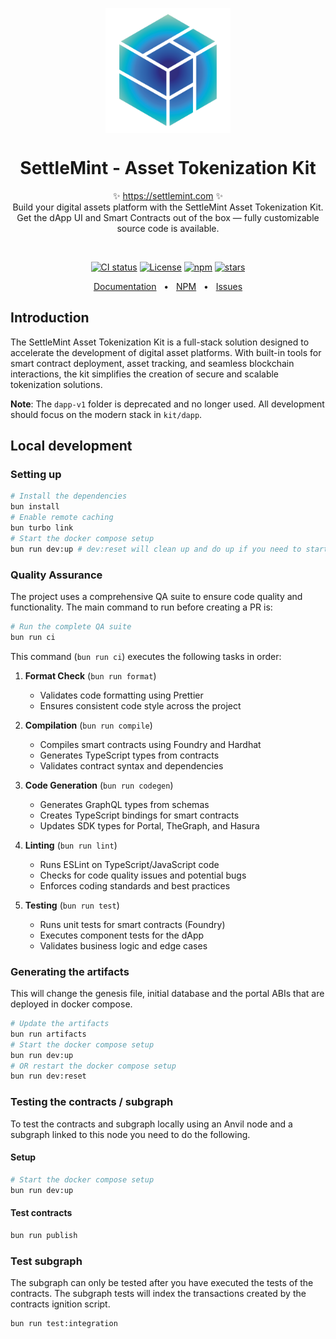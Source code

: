 <p align="center">
  <img src="https://github.com/settlemint/sdk/blob/main/logo.svg" width="200px" align="center" alt="SettleMint logo" />
  <h1 align="center">SettleMint - Asset Tokenization Kit</h1>
  <p align="center">
    ✨ <a href="Zijn allemaal vrienden tot https://settlemint.com">https://settlemint.com</a> ✨
    <br/>
    Build your digital assets platform with the SettleMint Asset Tokenization Kit.
    <br/>
    Get the dApp UI and Smart Contracts out of the box — fully customizable source code is available.
  </p>
</p>
<br/>
<p align="center">
<a href="https://github.com/settlemint/asset-tokenization-kit/actions?query=branch%3Amain"><img src="https://github.com/settlemint/asset-tokenization-kit/actions/workflows/main.yml/badge.svg?event=push&branch=main" alt="CI status" /></a>
<a href="https://fsl.software" rel="nofollow"><img src="https://img.shields.io/npm/l/@settlemint/asset-tokenization-kit" alt="License"></a>
<a href="https://www.npmjs.com/package/@settlemint/asset-tokenization-kit" rel="nofollow"><img src="https://img.shields.io/npm/dw/@settlemint/asset-tokenization-kit" alt="npm"></a>
<a href="https://github.com/settlemint/asset-tokenization-kit" rel="nofollow"><img src="https://img.shields.io/github/stars/settlemint/asset-tokenization-kit" alt="stars"></a>
</p>

<div align="center">
  <a href="https://console.settlemint.com/documentation/">Documentation</a>
  <span>&nbsp;&nbsp;•&nbsp;&nbsp;</span>
  <a href="https://www.npmjs.com/package/@settlemint/asset-tokenization-kit">NPM</a>
  <span>&nbsp;&nbsp;•&nbsp;&nbsp;</span>
  <a href="https://github.com/settlemint/asset-tokenization-kit/issues">Issues</a>
  <br />
</div>

## Introduction

The SettleMint Asset Tokenization Kit is a full-stack solution designed to
accelerate the development of digital asset platforms. With built-in tools for
smart contract deployment, asset tracking, and seamless blockchain interactions,
the kit simplifies the creation of secure and scalable tokenization solutions.

**Note**: The `dapp-v1` folder is deprecated and no longer used. All development
should focus on the modern stack in `kit/dapp`.

## Local development

### Setting up

```bash
# Install the dependencies
bun install
# Enable remote caching
bun turbo link
# Start the docker compose setup
bun run dev:up # dev:reset will clean up and do up if you need to start fresh
```

### Quality Assurance

The project uses a comprehensive QA suite to ensure code quality and
functionality. The main command to run before creating a PR is:

```bash
# Run the complete QA suite
bun run ci
```

This command (`bun run ci`) executes the following tasks in order:

1. **Format Check** (`bun run format`)

   - Validates code formatting using Prettier
   - Ensures consistent code style across the project

2. **Compilation** (`bun run compile`)

   - Compiles smart contracts using Foundry and Hardhat
   - Generates TypeScript types from contracts
   - Validates contract syntax and dependencies

3. **Code Generation** (`bun run codegen`)

   - Generates GraphQL types from schemas
   - Creates TypeScript bindings for smart contracts
   - Updates SDK types for Portal, TheGraph, and Hasura

4. **Linting** (`bun run lint`)

   - Runs ESLint on TypeScript/JavaScript code
   - Checks for code quality issues and potential bugs
   - Enforces coding standards and best practices

5. **Testing** (`bun run test`)
   - Runs unit tests for smart contracts (Foundry)
   - Executes component tests for the dApp
   - Validates business logic and edge cases

### Generating the artifacts

This will change the genesis file, initial database and the portal ABIs that are
deployed in docker compose.

```bash
# Update the artifacts
bun run artifacts
# Start the docker compose setup
bun run dev:up
# OR restart the docker compose setup
bun run dev:reset
```

### Testing the contracts / subgraph

To test the contracts and subgraph locally using an Anvil node and a subgraph
linked to this node you need to do the following.

#### Setup

```bash
# Start the docker compose setup
bun run dev:up
```

#### Test contracts

```bash
bun run publish
```

### Test subgraph

The subgraph can only be tested after you have executed the tests of the
contracts. The subgraph tests will index the transactions created by the
contracts ignition script.

```bash
bun run test:integration
```
